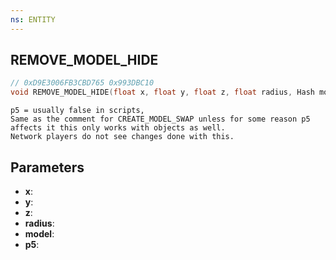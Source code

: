 ```yaml
---
ns: ENTITY
---
```

## REMOVE_MODEL_HIDE

```c
// 0xD9E3006FB3CBD765 0x993DBC10
void REMOVE_MODEL_HIDE(float x, float y, float z, float radius, Hash model, BOOL p5);
```

```
p5 = usually false in scripts,  
Same as the comment for CREATE_MODEL_SWAP unless for some reason p5 affects it this only works with objects as well.  
Network players do not see changes done with this.  
```

## Parameters
* **x**: 
* **y**: 
* **z**: 
* **radius**: 
* **model**: 
* **p5**: 

